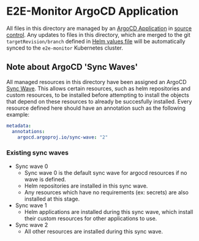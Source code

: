 # E2E-Monitor ArgoCD Application

All files in this directory are managed by an [ArgoCD Application](https://argo-cd.readthedocs.io/en/stable/operator-manual/declarative-setup/#applications) in [source control](../../charts/e2e-cluster-applications/templates/02-e2e-monitor-application.yaml).  Any updates to files in this directory, which are merged to the git `targetRevision/branch` defined in [Helm values file](../../charts/e2e-cluster-applications/values.yaml) will be automatically synced to the `e2e-monitor` Kubernetes cluster.

## Note about ArgoCD 'Sync Waves'

All managed resources in this directory have been assigned an ArgoCD [Sync Wave](https://argo-cd.readthedocs.io/en/stable/user-guide/sync-waves/).  This allows certain resources, such as helm repositories and custom resources, to be installed before attempting to install the objects that depend on these resources to already be succesfully installed.  Every resource defined here should have an annotation such as the following example:

```yaml
metadata:
  annotations:
    argocd.argoproj.io/sync-wave: "2"
```

### Existing sync waves

* Sync wave 0
  * Sync wave 0 is the default sync wave for argocd resources if no wave is defined.
  * Helm repositories are installed in this sync wave.
  * Any resources which have no requirements (ex: secrets) are also installed at this stage.
* Sync wave 1
  * Helm applications are installed during this sync wave, which install their custom resources for other applications to use.
* Sync wave 2
  * All other resources are installed during this sync wave.